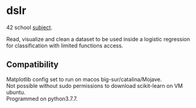 # dslr

42 school [subject](https://cdn.intra.42.fr/pdf/pdf/66359/en.subject.pdf).

Read, visualize and clean a dataset to be used inside a logistic regression for classification with limited functions access. 

## Compatibility
Matplotlib config set to run on macos big-sur/catalina/Mojave.<br>
Not possible without sudo permissions to download scikit-learn on VM ubuntu.<br>
Programmed on python3.7.7.
